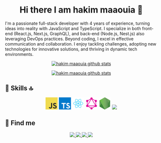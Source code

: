 <h1 align="center"><b>Hi there I am hakim maaouia 👋</b></h1>
<p>
I'm a passionate full-stack developer with 4 years of experience, turning ideas into reality with JavaScript and TypeScript. I specialize in both front-end (React.js, Next.js, GraphQL), and back-end (Node.js, Nest.js) also leveraging DevOps practices. Beyond coding, I excel in effective communication and collaboration. I enjoy tackling challenges, adopting new technologies for innovative solutions, and thriving in dynamic tech environments.
</p>


<p align="center">
  <a href="https://github.com/hakimmaaouia">
    <img src="https://github-readme-stats.vercel.app/api?username=hakimmaaouia&show_icons=true&theme=radical" alt="hakim maaouia github stats">
  </a>
</p>
<p align="center">
  <a href="https://github.com/hakimmaaouia">
    <img src="https://github-readme-stats.anuraghazra1.vercel.app/api/top-langs/?username=hakimmaaouia&layout=compact&theme=radical" alt="hakim maaouia github stats">
  </a>
</p>

## 🚀 Skills 🔝
<p align="center">
<code><img height="40" src="https://raw.githubusercontent.com/github/explore/80688e429a7d4ef2fca1e82350fe8e3517d3494d/topics/javascript/javascript.png"></code>
<code><img height="40" src="https://raw.githubusercontent.com/github/explore/80688e429a7d4ef2fca1e82350fe8e3517d3494d/topics/typescript/typescript.png"></code>
<code><img height="40" src="https://raw.githubusercontent.com/github/explore/80688e429a7d4ef2fca1e82350fe8e3517d3494d/topics/react/react.png"></code>
<code><img height="40" src="https://raw.githubusercontent.com/github/explore/5c058a388828bb5fde0bcafd4bc867b5bb3f26f3/topics/graphql/graphql.png"></code>
<code><img height="40" src="https://raw.githubusercontent.com/github/explore/80688e429a7d4ef2fca1e82350fe8e3517d3494d/topics/nodejs/nodejs.png"></code>  
<code><img height="40" src="https://www.vectorlogo.zone/logos/docker/docker-icon.svg"></code>  
</p>

## 📝 Find me

<p align="center">
<a href="https://www.facebook.com/hakim.maaouia.1/" alt="facebook"> 
    <img src="https://img.shields.io/badge/facebook-%231DA1F2.svg?&style=for-the-badge&logo=facebook&logoColor=blue" />
</a>
<a href="https://www.linkedin.com/in/hakim-maaouia-b86540187/" alt="LinkedIn"> 
  <img src="https://img.shields.io/badge/linkedin-%230077B5.svg?&style=for-the-badge&logo=linkedin&logoColor=white" />
</a>
<a href="mailto:hakimmaaouia@gmail.com" alt="gmail"> 
    <img src="https://img.shields.io/badge/Gmail-D14836?style=for-the-badge&logo=gmail&logoColor=white" />
</a>
  <a href="https://gitlab.com/hakimmaaouia" alt="gitlab"> 
    <img src="https://img.shields.io/badge/GitLab-330F63?style=for-the-badge&logo=gitlab&logoColor=white" />
  </p>
